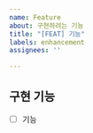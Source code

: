 ```yaml
---
name: Feature
about: 구현하려는 기능
title: "[FEAT] 기능"
labels: enhancement
assignees: ''

---
```


## 구현 기능

- [ ] 기능
